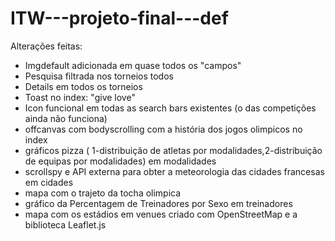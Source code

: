 # ITW---projeto-final---def

Alterações feitas:
- Imgdefault adicionada em quase todos os "campos"
- Pesquisa filtrada nos torneios todos
- Details em todos os torneios
- Toast no index: "give love"
- Icon funcional em todas as search bars existentes (o das competições ainda não funciona)
- offcanvas com bodyscrolling com a história dos jogos olimpicos no index
- gráficos pizza ( 1-distribuição de atletas por modalidades,2-distribuição de equipas por modalidades) em modalidades
- scrollspy e API externa para obter a meteorologia das cidades francesas em cidades
- mapa com o trajeto da tocha olimpica
- gráfico da Percentagem de Treinadores por Sexo em treinadores
- mapa com os estádios em venues criado com OpenStreetMap e a biblioteca Leaflet.js